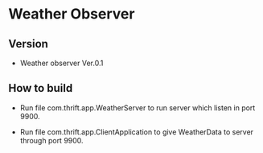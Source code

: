 # Weather Observer

## Version

* Weather observer Ver.0.1

## How to build

+ Run file com.thrift.app.WeatherServer to run server which listen in port 9900.

+ Run file com.thrift.app.ClientApplication to give WeatherData to server through port 9900.
